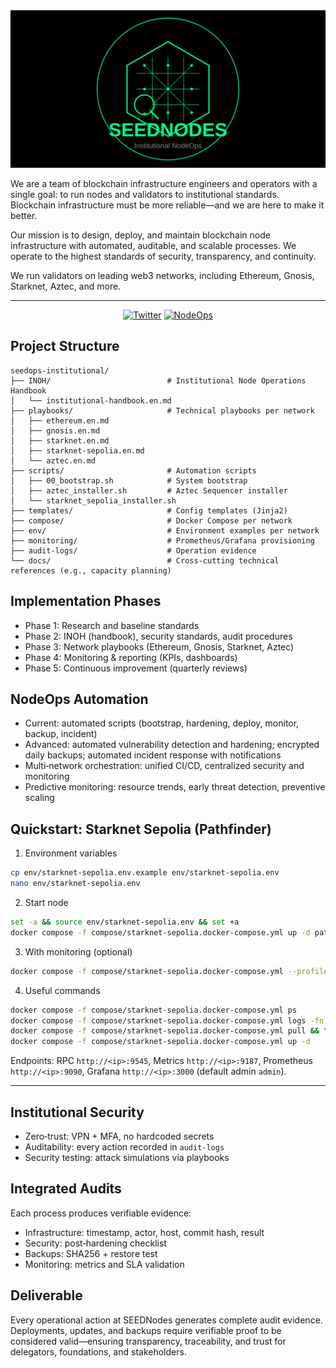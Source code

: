 <div align="center">
  <img src="assets/seednodes-hero.svg" alt="SEEDNodes - Institutional NodeOps" width="600"/>
</div>

We are a team of blockchain infrastructure engineers and operators with a single goal: to run nodes and validators to institutional standards. Blockchain infrastructure must be more reliable—and we are here to make it better.

Our mission is to design, deploy, and maintain blockchain node infrastructure with automated, auditable, and scalable processes. We operate to the highest standards of security, transparency, and continuity.

We run validators on leading web3 networks, including Ethereum, Gnosis, Starknet, Aztec, and more.

---

<div align="center">

[![Twitter](https://img.shields.io/badge/Twitter-@SeedsPuntoEth-1DA1F2?style=for-the-badge&logo=twitter&logoColor=white)](https://x.com/SeedsPuntoEth)
[![NodeOps](https://img.shields.io/badge/NodeOps-Institutional-00ff88?style=for-the-badge&logo=server&logoColor=black)](https://github.com/NoaSEED/seedops-institutional)

</div>

## Project Structure

```
seedops-institutional/
├── INOH/                          # Institutional Node Operations Handbook
│   └── institutional-handbook.en.md
├── playbooks/                     # Technical playbooks per network
│   ├── ethereum.en.md
│   ├── gnosis.en.md
│   ├── starknet.en.md
│   ├── starknet-sepolia.en.md
│   └── aztec.en.md
├── scripts/                       # Automation scripts
│   ├── 00_bootstrap.sh            # System bootstrap
│   ├── aztec_installer.sh         # Aztec Sequencer installer
│   └── starknet_sepolia_installer.sh
├── templates/                     # Config templates (Jinja2)
├── compose/                       # Docker Compose per network
├── env/                           # Environment examples per network
├── monitoring/                    # Prometheus/Grafana provisioning
├── audit-logs/                    # Operation evidence
└── docs/                          # Cross-cutting technical references (e.g., capacity planning)
```

## Implementation Phases

- Phase 1: Research and baseline standards
- Phase 2: INOH (handbook), security standards, audit procedures
- Phase 3: Network playbooks (Ethereum, Gnosis, Starknet, Aztec)
- Phase 4: Monitoring & reporting (KPIs, dashboards)
- Phase 5: Continuous improvement (quarterly reviews)

## NodeOps Automation

- Current: automated scripts (bootstrap, hardening, deploy, monitor, backup, incident)
- Advanced: automated vulnerability detection and hardening; encrypted daily backups; automated incident response with notifications
- Multi‑network orchestration: unified CI/CD, centralized security and monitoring
- Predictive monitoring: resource trends, early threat detection, preventive scaling

## Quickstart: Starknet Sepolia (Pathfinder)

1) Environment variables
```bash
cp env/starknet-sepolia.env.example env/starknet-sepolia.env
nano env/starknet-sepolia.env
```

2) Start node
```bash
set -a && source env/starknet-sepolia.env && set +a
docker compose -f compose/starknet-sepolia.docker-compose.yml up -d pathfinder
```

3) With monitoring (optional)
```bash
docker compose -f compose/starknet-sepolia.docker-compose.yml --profile monitoring up -d
```

4) Useful commands
```bash
docker compose -f compose/starknet-sepolia.docker-compose.yml ps
docker compose -f compose/starknet-sepolia.docker-compose.yml logs -fn 200 pathfinder
docker compose -f compose/starknet-sepolia.docker-compose.yml pull && \
docker compose -f compose/starknet-sepolia.docker-compose.yml up -d
```

Endpoints: RPC `http://<ip>:9545`, Metrics `http://<ip>:9187`, Prometheus `http://<ip>:9090`, Grafana `http://<ip>:3000` (default admin `admin`).

---

## Institutional Security

- Zero‑trust: VPN + MFA, no hardcoded secrets
- Auditability: every action recorded in `audit-logs`
- Security testing: attack simulations via playbooks

## Integrated Audits

Each process produces verifiable evidence:
- Infrastructure: timestamp, actor, host, commit hash, result
- Security: post‑hardening checklist
- Backups: SHA256 + restore test
- Monitoring: metrics and SLA validation

## Deliverable

Every operational action at SEEDNodes generates complete audit evidence. Deployments, updates, and backups require verifiable proof to be considered valid—ensuring transparency, traceability, and trust for delegators, foundations, and stakeholders.


